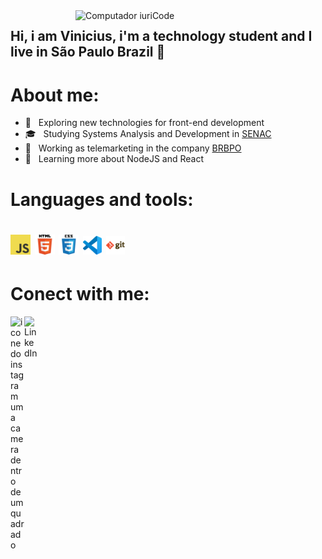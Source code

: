 <img src="https://raw.githubusercontent.com/MicaelliMedeiros/micaellimedeiros/master/image/computer-illustration.png" min-width="400px" max-width="400px" width="400px" align="right" alt="Computador iuriCode">

## Hi, i am Vinicius, i'm a technology student and I live in São Paulo Brazil 👋
# About me:
- 🤔 &nbsp; Exploring new technologies for front-end development
- 🎓 &nbsp; Studying Systems Analysis and Development in <a href="https://www.ead.senac.br/?gclid=Cj0KCQjw24qHBhCnARIsAPbdtlJT97-m0KE5Qm6yX0R8UCWInvvWg864zu98XqEyjfBukhWlYENNviIaAk1BEALw_wcB">SENAC</a>
- 💼 &nbsp; Working as telemarketing in the company <a href="http://www.brbpo.com.br/">BRBPO</a>
- 🌱 &nbsp; Learning more about NodeJS and React
#
# Languages and tools:
# <code><img height="32" src="https://raw.githubusercontent.com/github/explore/80688e429a7d4ef2fca1e82350fe8e3517d3494d/topics/javascript/javascript.png" alt="Javascript"/></code> <code><img height="32" src="https://raw.githubusercontent.com/github/explore/80688e429a7d4ef2fca1e82350fe8e3517d3494d/topics/html/html.png" alt="HTML5"/></code> <code><img height="32" src="https://raw.githubusercontent.com/github/explore/80688e429a7d4ef2fca1e82350fe8e3517d3494d/topics/css/css.png" alt="CSS"/></code> <code><img height="30" src="https://raw.githubusercontent.com/github/explore/80688e429a7d4ef2fca1e82350fe8e3517d3494d/topics/visual-studio-code/visual-studio-code.png"></code> <code><img height="30" src="https://raw.githubusercontent.com/github/explore/80688e429a7d4ef2fca1e82350fe8e3517d3494d/topics/git/git.png"></code>
#
# Conect with me:
<a href="https://www.instagram.com/39_coleworld/">
<img align="left" alt="icone do instagram uma camera dentro de um quadrado" width="22px" src="https://camo.githubusercontent.com/c80f9763ed06d4ab9fbcc1a74b8b74cd95e4c7f82d3f1f70233994f236a0faeb/68747470733a2f2f63646e2e6a7364656c6976722e6e65742f6e706d2f73696d706c652d69636f6e734076332f69636f6e732f696e7374616772616d2e737667" data-canonical-src="https://cdn.jsdelivr.net/npm/simple-icons@v3/icons/instagram.svg" style="max-width:100%;">

<a href="https://www.linkedin.com/in/vinicius-mendes-2785a0206/">
<img align="left" alt="LinkedIn" width="22px" src="https://camo.githubusercontent.com/d659d2bac00c01b42bffbae84bdc121e828b8fecd5b4949ffa2575f5d9e4a371/68747470733a2f2f63646e2e6a7364656c6976722e6e65742f6e706d2f73696d706c652d69636f6e734076332f69636f6e732f6c696e6b6564696e2e737667" data-canonical-src="https://cdn.jsdelivr.net/npm/simple-icons@v3/icons/linkedin.svg" style="max-width:100%;">
